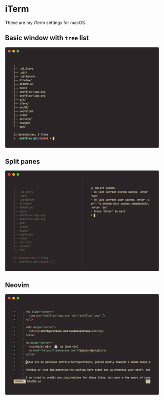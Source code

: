 # iTerm
These are my iTerm settings for macOS.

## Basic window with `tree` list

<img alt="terminal window displaying list of files in tree format" src="./iterm-tree.png" />

## Split panes

<img alt="terminal window displaying two panes" src="./iterm-split.png" />

## Neovim

<img alt="terminal window running Neovim showing a README file" src="./iterm-nvim.png" />
